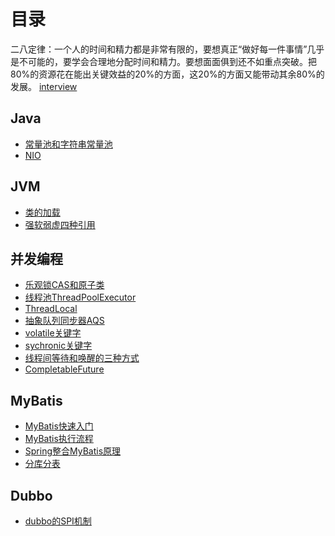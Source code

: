 # 目录

二八定律：一个人的时间和精力都是非常有限的，要想真正“做好每一件事情”几乎是不可能的，要学会合理地分配时间和精力。要想面面俱到还不如重点突破。把80%的资源花在能出关键效益的20%的方面，这20%的方面又能带动其余80%的发展。
[interview](https://github.com/lianglu1024/lianglu1024.github.io/blob/main/interviewContent.md)

## Java
* [常量池和字符串常量池](https://www.yuque.com/anjingdemeinanzi-8k0vg/gz3884/ygghev)
* [NIO](https://www.yuque.com/anjingdemeinanzi-8k0vg/gz3884/gok0g1)

## JVM
* [类的加载](https://www.yuque.com/anjingdemeinanzi-8k0vg/gz3884/yyaahx)
* [强软弱虚四种引用](https://www.yuque.com/anjingdemeinanzi-8k0vg/gz3884/dibuyc)

## 并发编程
* [乐观锁CAS和原子类](https://www.yuque.com/anjingdemeinanzi-8k0vg/gz3884/lo938x)
* [线程池ThreadPoolExecutor](https://www.yuque.com/anjingdemeinanzi-8k0vg/gz3884/plgmre)
* [ThreadLocal](https://www.yuque.com/anjingdemeinanzi-8k0vg/gz3884/cg3u92)
* [抽象队列同步器AQS](https://www.yuque.com/anjingdemeinanzi-8k0vg/gz3884/dibuyc)
* [volatile关键字](https://www.yuque.com/anjingdemeinanzi-8k0vg/gz3884/vc7gzh)
* [sychronic关键字]()
* [线程间等待和唤醒的三种方式]()
* [CompletableFuture]()

## MyBatis
* [MyBatis快速入门](https://www.yuque.com/anjingdemeinanzi-8k0vg/wwtnpq/so3p5t)
* [MyBatis执行流程](https://www.yuque.com/anjingdemeinanzi-8k0vg/wwtnpq/hdgt1l)
* [Spring整合MyBatis原理](https://www.yuque.com/anjingdemeinanzi-8k0vg/wwtnpq/nqb9qd)
* [分库分表](https://www.yuque.com/anjingdemeinanzi-8k0vg/wwtnpq/gggcbp)

## Dubbo
* [dubbo的SPI机制]()
